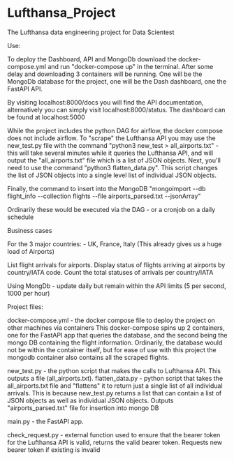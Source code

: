 # Lufthansa_Project
The Lufthansa data engineering project for Data Scientest

Use:

To deploy the Dashboard, API and MongoDb download the docker-compose.yml and run "docker-compose up" in the terminal. After some delay and downloading 3 containers will be running. One will be the MongoDb database for the project, one will be the Dash dashboard, one the FastAPI API.

By visiting localhost:8000/docs you will find the API documentation, alternatively you can simply visit localhost:8000/status.
The dashboard can be found at localhost:5000

While the project includes the python DAG for airflow, the docker compose does not include airflow. To "scrape" the Lufthansa API you may use the new_test.py file with the command "python3 new_test > all_airports.txt" - this will take several minutes while it queries the Lufthansa API, and will output the "all_airports.txt" file which is a list of JSON objects. Next, you'll need to use the command "python3 flatten_data.py". This script changes the list of JSON objects into a single level list of individual JSON objects.

Finally, the command to insert into the MongoDB "mongoimport --db flight_info --collection flights --file airports_parsed.txt --jsonArray"

Ordinarily these would be executed via the DAG - or a cronjob on a daily schedule


Business cases

For the 3 major countries: - UK, France, Italy (This already gives us a huge load of Airports)

List flight arrivals for airports. Display status of flights arriving at airports by country/IATA code.
Count the total statuses of arrivals per country/IATA

Using MongDb - update daily but remain within the API limits (5 per second, 1000 per hour)


Project files:

docker-compose.yml - the docker compose file to deploy the project on other machines via containers
  This docker-compose spins up 2 containers, one for the FastAPI app that queries the database, and the second being the mongo DB containing the flight information.
  Ordinarily, the database would not be within the container itself, but for ease of use with this project the mongodb container also contains all the scraped flights.
 
new_test.py - the python script that makes the calls to Lufthansa API. This outputs a file (all_airports.txt).
flatten_data.py - python script that takes the all_airports.txt file and "flattens" it to return just a single list of all individual arrivals. This is because new_test.py returns a list that can contain a list of JSON objects as well as individual JSON objects. Outputs "airports_parsed.txt" file for insertion into mongo DB

main.py - the FastAPI app. 

check_request.py - external function used to ensure that the bearer token for the Lufthansa API is valid, returns the valid bearer token. Requests new bearer token if existing is invalid


